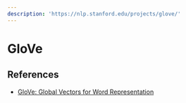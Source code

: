 ```yaml
---
description: 'https://nlp.stanford.edu/projects/glove/'
---
```


# GloVe

## References

* [GloVe: Global Vectors for Word Representation](https://www.aclweb.org/anthology/D14-1162)



